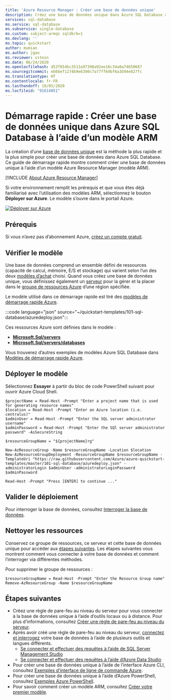 ```yaml
---
title: 'Azure Resource Manager : Créer une base de données unique'
description: Créez une base de données unique dans Azure SQL Database à l’aide d’un modèle Azure Resource Manager.
services: sql-database
ms.service: sql-database
ms.subservice: single-database
ms.custom: subject-armqs sqldbrb=1
ms.devlang: ''
ms.topic: quickstart
author: mumian
ms.author: jgao
ms.reviewer: sstein
ms.date: 06/24/2020
ms.openlocfilehash: d53f854bc3513a97398a92ee16c34a0a74650687
ms.sourcegitcommit: eb6bef1274b9e6390c7a77ff69bf6a3b94e827fc
ms.translationtype: HT
ms.contentlocale: fr-FR
ms.lasthandoff: 10/05/2020
ms.locfileid: "91614051"
---
```

# <a name="quickstart-create-a-single-database-in-azure-sql-database-using-an-arm-template"></a>Démarrage rapide : Créer une base de données unique dans Azure SQL Database à l’aide d’un modèle ARM

La création d’une [base de données unique](single-database-overview.md) est la méthode la plus rapide et la plus simple pour créer une base de données dans Azure SQL Database. Ce guide de démarrage rapide montre comment créer une base de données unique à l’aide d’un modèle Azure Resource Manager (modèle ARM).

[!INCLUDE [About Azure Resource Manager](../../../includes/resource-manager-quickstart-introduction.md)]

Si votre environnement remplit les prérequis et que vous êtes déjà familiarisé avec l’utilisation des modèles ARM, sélectionnez le bouton **Déployer sur Azure**. Le modèle s’ouvre dans le portail Azure.

[![Déployer sur Azure](../../media/template-deployments/deploy-to-azure.svg)](https://portal.azure.com/#create/Microsoft.Template/uri/https%3A%2F%2Fraw.githubusercontent.com%2FAzure%2Fazure-quickstart-templates%2Fmaster%2F101-sql-database%2Fazuredeploy.json)

## <a name="prerequisites"></a>Prérequis

Si vous n’avez pas d’abonnement Azure, [créez un compte gratuit](https://azure.microsoft.com/free/).

## <a name="review-the-template"></a>Vérifier le modèle

Une base de données comprend un ensemble défini de ressources (capacité de calcul, mémoire, E/S et stockage) qui varient selon l’un des deux [modèles d’achat](purchasing-models.md) choisi. Quand vous créez une base de données unique, vous définissez également un [serveur](logical-servers.md) pour la gérer et la placer dans le [groupe de ressources Azure](../../active-directory-b2c/overview.md) d’une région spécifiée.

Le modèle utilisé dans ce démarrage rapide est tiré des [modèles de démarrage rapide Azure](https://azure.microsoft.com/resources/templates/101-sql-database/).

:::code language="json" source="~/quickstart-templates/101-sql-database/azuredeploy.json":::

Ces ressources Azure sont définies dans le modèle :

- [**Microsoft.Sql/servers**](/azure/templates/microsoft.sql/servers)
- [**Microsoft.Sql/servers/databases**](/azure/templates/microsoft.sql/servers/databases)

Vous trouverez d’autres exemples de modèles Azure SQL Database dans [Modèles de démarrage rapide Azure](https://azure.microsoft.com/resources/templates/?resourceType=Microsoft.Sql&pageNumber=1&sort=Popular).

## <a name="deploy-the-template"></a>Déployer le modèle

Sélectionnez **Essayer** à partir du bloc de code PowerShell suivant pour ouvrir Azure Cloud Shell.

```azurepowershell-interactive
$projectName = Read-Host -Prompt "Enter a project name that is used for generating resource names"
$location = Read-Host -Prompt "Enter an Azure location (i.e. centralus)"
$adminUser = Read-Host -Prompt "Enter the SQL server administrator username"
$adminPassword = Read-Host -Prompt "Enter the SQl server administrator password" -AsSecureString

$resourceGroupName = "${projectName}rg"

New-AzResourceGroup -Name $resourceGroupName -Location $location
New-AzResourceGroupDeployment -ResourceGroupName $resourceGroupName -TemplateUri "https://raw.githubusercontent.com/Azure/azure-quickstart-templates/master/101-sql-database/azuredeploy.json" -administratorLogin $adminUser -administratorLoginPassword $adminPassword

Read-Host -Prompt "Press [ENTER] to continue ..."
```

## <a name="validate-the-deployment"></a>Valider le déploiement

Pour interroger la base de données, consultez [Interroger la base de données](single-database-create-quickstart.md#query-the-database).

## <a name="clean-up-resources"></a>Nettoyer les ressources

Conservez ce groupe de ressources, ce serveur et cette base de données unique pour accéder aux [étapes suivantes](#next-steps). Les étapes suivantes vous montrent comment vous connecter à votre base de données et comment l’interroger via différentes méthodes.

Pour supprimer le groupe de ressources :

```azurepowershell-interactive
$resourceGroupName = Read-Host -Prompt "Enter the Resource Group name"
Remove-AzResourceGroup -Name $resourceGroupName
```

## <a name="next-steps"></a>Étapes suivantes

- Créez une règle de pare-feu au niveau du serveur pour vous connecter à la base de données unique à l’aide d’outils locaux ou à distance. Pour plus d’informations, consultez [Créer une règle de pare-feu au niveau du serveur](firewall-create-server-level-portal-quickstart.md).
- Après avoir créé une règle de pare-feu au niveau du serveur, [connectez et interrogez](connect-query-content-reference-guide.md) votre base de données à l’aide de plusieurs outils et langues différents.
  - [Se connecter et effectuer des requêtes à l’aide de SQL Server Management Studio](connect-query-ssms.md)
  - [Se connecter et effectuer des requêtes à l’aide d’Azure Data Studio](https://docs.microsoft.com/sql/azure-data-studio/quickstart-sql-database?toc=/azure/sql-database/toc.json)
- Pour créer une base de données unique à l’aide de l’interface Azure CLI, consultez [Exemples d’interface de ligne de commande Azure](az-cli-script-samples-content-guide.md).
- Pour créer une base de données unique à l’aide d’Azure PowerShell, consultez [Exemples Azure PowerShell](powershell-script-content-guide.md).
- Pour savoir comment créer un modèle ARM, consultez [Créer votre premier modèle](../../azure-resource-manager/templates/template-tutorial-create-first-template.md).
